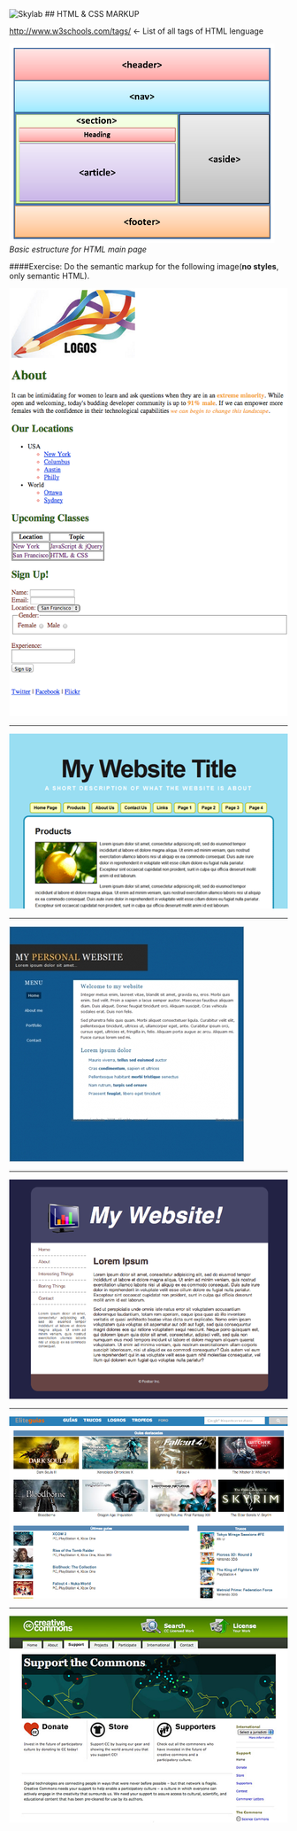 <img src="http://www.skylabcoders.com/images/403/default.png" alt="Skylab" style="width:200px;height:45px;">
## HTML & CSS MARKUP

http://www.w3schools.com/tags/ <- List of all tags of HTML lenguage


![snapshot](img/html.png)
*Basic estructure for HTML main page*

####Exercise: 
Do the semantic markup for the following image(**no styles**, only semantic HTML).

![snapshot](img/shot1.png)

---

![snapshot](img/1_2.png)

--- 

![snapshot](img/1_3.jpg)

---

![snapshot](img/1_4.png)

---

![snapshot](img/shot4.png)

---

![snapshot](img/shot3.jpg)
